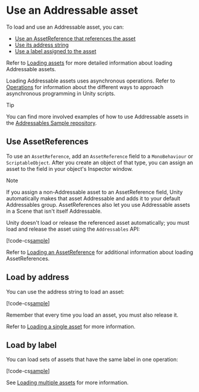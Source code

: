 # Use an Addressable asset

To load and use an Addressable asset, you can:

* [Use an AssetReference that references the asset](#use-assetreferences)
* [Use its address string](#load-by-address)
* [Use a label assigned to the asset](#load-by-address)

Refer to [Loading assets](xref:addressables-api-load-asset-async) for more detailed information about loading Addressable assets.

Loading Addressable assets uses asynchronous operations. Refer to [Operations](xref:addressables-async-operation-handling) for information about the different ways to approach asynchronous programming in Unity scripts.

> [!TIP]
> You can find more involved examples of how to use Addressable assets in the [Addressables Sample repository](https://github.com/Unity-Technologies/Addressables-Sample).

## Use AssetReferences

To use an `AssetReference`, add an `AssetReference` field to a `MonoBehaviour` or `ScriptableObject`. After you create an object of that type, you can assign an asset to the field in your object's Inspector window. 

> [!NOTE]
> If you assign a non-Addressable asset to an AssetReference field, Unity automatically makes that asset Addressable and adds it to your default Addressables group. AssetReferences also let you use Addressable assets in a Scene that isn't itself Addressable.

Unity doesn't load or release the referenced asset automatically; you must load and release the asset using the `Addressables` API:

[!code-cs[sample](../Tests/Editor/DocExampleCode/LoadWithReference.cs#doc_LoadWithReference)]

Refer to [Loading an AssetReference](xref:addressables-loading-asset-reference) for additional information about loading AssetReferences.

## Load by address

You can use the address string to load an asset:

[!code-cs[sample](../Tests/Editor/DocExampleCode/LoadWithAddress.cs#doc_LoadWithAddress)]


Remember that every time you load an asset, you must also release it.

Refer to [Loading a single asset](load-assets.md#load-a-single-asset) for more information.

## Load by label

You can load sets of assets that have the same label in one operation:

[!code-cs[sample](../Tests/Editor/DocExampleCode/LoadWithLabels.cs#doc_LoadWithLabels)]

See [Loading multiple assets](load-assets.md#load-multiple-assets) for more information.

